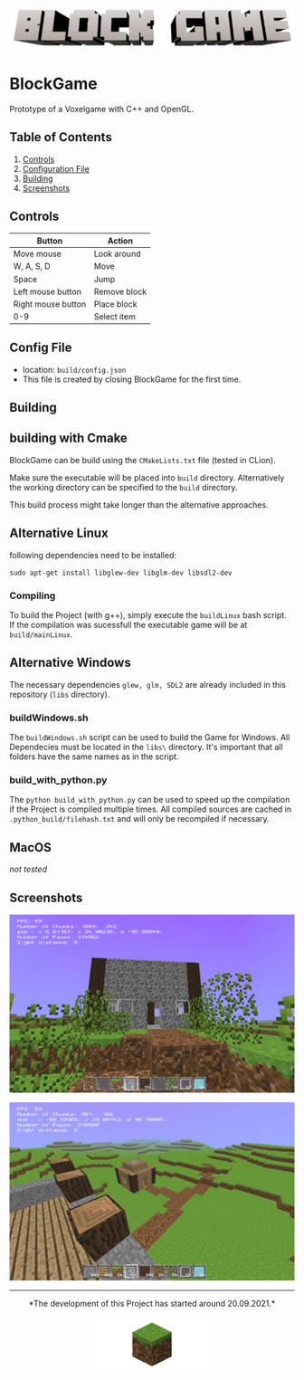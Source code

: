 <p align="center">
  <img src="https://github.com/LolBaum/BlockGame/blob/2d32680f58500a500f32f70ae24b23bb65a4ab83/GitHub/BlockGame_Logo.png"/>
</p>

# BlockGame
Prototype of a Voxelgame with C++ and OpenGL.

Table of Contents
-----------------

1. [Controls](#controls) <!--- 2. [Paths](#paths) -->
3. [Configuration File](#config-file)
4. [Building](#building)
5. [Screenshots](#screenshots)

Controls
--------
| Button                        | Action       |
|-------------------------------|--------------|
| Move mouse                    | Look around  |
| W, A, S, D                    | Move         |
| Space                         | Jump         |
| Left mouse button             | Remove block |
| Right mouse button            | Place block  |
| 0-9                           | Select item  |

<!---
Paths
-----
-->

Config File
-----------
- location: `build/config.json`
- This file is created by closing BlockGame for the first time.


Building
--------

## building with Cmake
BlockGame can be build using the `CMakeLists.txt` file (tested in CLion).

Make sure the executable will be placed into `build` directory. 
Alternatively the working directory can be specified to the `build` directory.

This build process might take longer than the alternative approaches.

## Alternative Linux
following dependencies need to be installed: 
```
sudo apt-get install libglew-dev libglm-dev libsdl2-dev
``` 

### Compiling
To build the Project (with g++), simply execute the `buildLinux` bash script.<br>
If the compilation was sucessfull the executable game will be at `build/mainLinux`.<br>

## Alternative Windows
The necessary dependencies `glew, glm, SDL2` are already included in this repository (`libs` directory).


### buildWindows.sh
The `buildWindows.sh` script can be used to build the Game for Windows. All Dependecies must be located in the `libs\` directory.
It's important that all folders have the same names as in the script.
<br>

### build_with_python.py
The `python build_with_python.py` can be used to speed up the compilation if the Project is compiled multiple times.
All compiled sources are cached in `.python_build/filehash.txt` and will only be recompiled if necessary.

## MacOS 
_not tested_

Screenshots
-----------

<p align="center">
  <img src="https://github.com/LolBaum/BlockGame/blob/759c4edf9a6b1e978c0427af788dfb3654848490/GitHub/coolScreenshots/screenshot_178.png"/>
</p>

<p align="center">
  <img src="https://github.com/LolBaum/BlockGame/blob/759c4edf9a6b1e978c0427af788dfb3654848490/GitHub/coolScreenshots/screenshot_199_test.png"/>
</p>

___

<p align="center">
*The development of this Project has started around 20.09.2021.*
</p>

<p align="center">
  <img src="https://github.com/LolBaum/BlockGame/blob/bdb9729edd7e09680489464cc1e8383afcf3309e/GitHub/gitBlockGameSocial.png" style="width:200px;"/>
</p>
